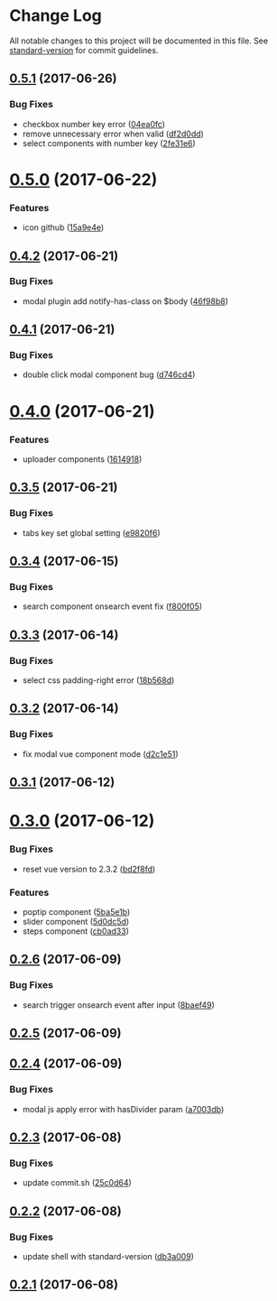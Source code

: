 # Change Log

All notable changes to this project will be documented in this file. See [standard-version](https://github.com/conventional-changelog/standard-version) for commit guidelines.

<a name="0.5.1"></a>
## [0.5.1](https://github.com/heyui/heyui/compare/v0.5.0...v0.5.1) (2017-06-26)


### Bug Fixes

* checkbox number key error ([04ea0fc](https://github.com/heyui/heyui/commit/04ea0fc))
* remove unnecessary error when valid ([df2d0dd](https://github.com/heyui/heyui/commit/df2d0dd))
* select components with number key ([2fe31e6](https://github.com/heyui/heyui/commit/2fe31e6))



<a name="0.5.0"></a>
# [0.5.0](https://github.com/heyui/heyui/compare/v0.4.2...v0.5.0) (2017-06-22)


### Features

* icon github ([15a9e4e](https://github.com/heyui/heyui/commit/15a9e4e))



<a name="0.4.2"></a>
## [0.4.2](https://github.com/heyui/heyui/compare/v0.4.1...v0.4.2) (2017-06-21)


### Bug Fixes

* modal plugin add notify-has-class on $body ([46f98b8](https://github.com/heyui/heyui/commit/46f98b8))



<a name="0.4.1"></a>
## [0.4.1](https://github.com/heyui/heyui/compare/v0.4.0...v0.4.1) (2017-06-21)


### Bug Fixes

* double click modal component bug ([d746cd4](https://github.com/heyui/heyui/commit/d746cd4))



<a name="0.4.0"></a>
# [0.4.0](https://github.com/heyui/heyui/compare/v0.3.5...v0.4.0) (2017-06-21)


### Features

* uploader components ([1614918](https://github.com/heyui/heyui/commit/1614918))



<a name="0.3.5"></a>
## [0.3.5](https://github.com/heyui/heyui/compare/v0.3.4...v0.3.5) (2017-06-21)


### Bug Fixes

* tabs key set global setting ([e9820f6](https://github.com/heyui/heyui/commit/e9820f6))



<a name="0.3.4"></a>
## [0.3.4](https://github.com/heyui/heyui/compare/v0.3.3...v0.3.4) (2017-06-15)


### Bug Fixes

* search component onsearch event fix ([f800f05](https://github.com/heyui/heyui/commit/f800f05))



<a name="0.3.3"></a>
## [0.3.3](https://github.com/heyui/heyui/compare/v0.3.2...v0.3.3) (2017-06-14)


### Bug Fixes

* select css padding-right error ([18b568d](https://github.com/heyui/heyui/commit/18b568d))



<a name="0.3.2"></a>
## [0.3.2](https://github.com/heyui/heyui/compare/v0.3.1...v0.3.2) (2017-06-14)


### Bug Fixes

* fix modal vue component mode ([d2c1e51](https://github.com/heyui/heyui/commit/d2c1e51))



<a name="0.3.1"></a>
## [0.3.1](https://github.com/heyui/heyui/compare/v0.3.0...v0.3.1) (2017-06-12)



<a name="0.3.0"></a>
# [0.3.0](https://github.com/heyui/heyui/compare/v0.2.6...v0.3.0) (2017-06-12)


### Bug Fixes

* reset vue version to 2.3.2 ([bd2f8fd](https://github.com/heyui/heyui/commit/bd2f8fd))


### Features

* poptip component ([5ba5e1b](https://github.com/heyui/heyui/commit/5ba5e1b))
* slider component ([5d0dc5d](https://github.com/heyui/heyui/commit/5d0dc5d))
* steps component ([cb0ad33](https://github.com/heyui/heyui/commit/cb0ad33))



<a name="0.2.6"></a>
## [0.2.6](https://github.com/heyui/heyui/compare/v0.2.5...v0.2.6) (2017-06-09)


### Bug Fixes

* search trigger onsearch event after input ([8baef49](https://github.com/heyui/heyui/commit/8baef49))



<a name="0.2.5"></a>
## [0.2.5](https://github.com/heyui/heyui/compare/v0.2.4...v0.2.5) (2017-06-09)



<a name="0.2.4"></a>
## [0.2.4](https://github.com/heyui/heyui/compare/v0.2.3...v0.2.4) (2017-06-09)


### Bug Fixes

* modal js apply error with hasDivider param ([a7003db](https://github.com/heyui/heyui/commit/a7003db))



<a name="0.2.3"></a>
## [0.2.3](https://github.com/heyui/heyui/compare/v0.2.2...v0.2.3) (2017-06-08)


### Bug Fixes

* update commit.sh ([25c0d64](https://github.com/heyui/heyui/commit/25c0d64))



<a name="0.2.2"></a>
## [0.2.2](https://github.com/heyui/heyui/compare/v0.2.1...v0.2.2) (2017-06-08)


### Bug Fixes

* update shell with standard-version ([db3a009](https://github.com/heyui/heyui/commit/db3a009))



<a name="0.2.1"></a>
## [0.2.1](https://github.com/heyui/heyui/compare/v0.2.0...v0.2.1) (2017-06-08)
